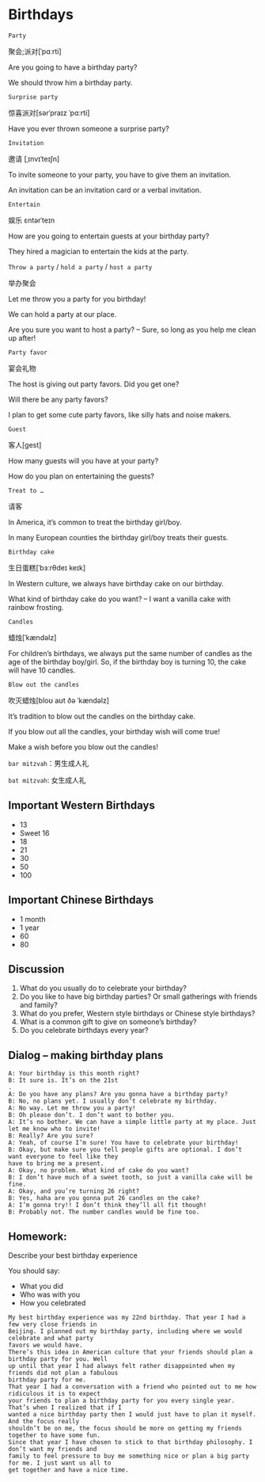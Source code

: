 # Birthdays
`Party`

聚会;派对[ˈpɑːrti]

Are you going to have a birthday party?

We should throw him a birthday party.

`Surprise party`

惊喜派对[sərˈpraɪz ˈpɑːrti]

Have you ever thrown someone a surprise party?

`Invitation`

邀请 [ˌɪnvɪˈteɪʃn]

To invite someone to your party, you have to give them an invitation.

An invitation can be an invitation card or a verbal invitation.

`Entertain`

娱乐 ɛntərˈteɪn

How are you going to entertain guests at your birthday party?

They hired a magician to entertain the kids at the party.

`Throw a party` / `hold a party` / `host a party`

举办聚会

Let me throw you a party for you birthday!

We can hold a party at our place.

Are you sure you want to host a party? – Sure, so long as you help me clean up after!

`Party favor`

宴会礼物

The host is giving out party favors. Did you get one?

Will there be any party favors?

I plan to get some cute party favors, like silly hats and noise makers.

`Guest`

客人[ɡest]

How many guests will you have at your party?

How do you plan on entertaining the guests?

`Treat to …`

请客

In America, it’s common to treat the birthday girl/boy.

In many European counties the birthday girl/boy treats their guests.

`Birthday cake`

生日蛋糕[ˈbɜːrθdeɪ keɪk]

In Western culture, we always have birthday cake on our birthday.

What kind of birthday cake do you want? – I want a vanilla cake with rainbow frosting.

`Candles`

蜡烛[ˈkændəlz]

For children’s birthdays, we always put the same number of candles as the age of the birthday boy/girl.
So, if the birthday boy is turning 10, the cake will have 10 candles.

`Blow out the candles`

吹灭蜡烛[bloʊ aʊt ðə ˈkændəlz]

It’s tradition to blow out the candles on the birthday cake.

If you blow out all the candles, your birthday wish will come true!

Make a wish before you blow out the candles!

`bar mitzvah`：男生成人礼

`bat mitzvah`: 女生成人礼

## Important Western Birthdays
* 13
* Sweet 16
* 18
* 21
* 30
* 50
* 100
## Important Chinese Birthdays
* 1 month
* 1 year
* 60
* 80
## Discussion
1. What do you usually do to celebrate your birthday?
2. Do you like to have big birthday parties? Or small gatherings with friends and family?
3. What do you prefer, Western style birthdays or Chinese style birthdays?
4. What is a common gift to give on someone’s birthday?
5. Do you celebrate birthdays every year? 

## Dialog – making birthday plans
```
A: Your birthday is this month right?
B: It sure is. It’s on the 21st
.
A: Do you have any plans? Are you gonna have a birthday party?
B: No, no plans yet. I usually don’t celebrate my birthday.
A: No way. Let me throw you a party!
B: Oh please don’t. I don’t want to bother you.
A: It’s no bother. We can have a simple little party at my place. Just let me know who to invite!
B: Really? Are you sure?
A: Yeah, of course I’m sure! You have to celebrate your birthday!
B: Okay, but make sure you tell people gifts are optional. I don’t want everyone to feel like they
have to bring me a present.
A: Okay, no problem. What kind of cake do you want?
B: I don’t have much of a sweet tooth, so just a vanilla cake will be fine.
A: Okay, and you’re turning 26 right?
B: Yes, haha are you gonna put 26 candles on the cake?
A: I’m gonna try!! I don’t think they’ll all fit though!
B: Probably not. The number candles would be fine too. 
```
## Homework:
Describe your best birthday experience

You should say:
* What you did
* Who was with you
* How you celebrated
```
My best birthday experience was my 22nd birthday. That year I had a few very close friends in
Beijing. I planned out my birthday party, including where we would celebrate and what party
favors we would have.
There’s this idea in American culture that your friends should plan a birthday party for you. Well
up until that year I had always felt rather disappointed when my friends did not plan a fabulous
birthday party for me.
That year I had a conversation with a friend who pointed out to me how ridiculous it is to expect
your friends to plan a birthday party for you every single year. That’s when I realized that if I
wanted a nice birthday party then I would just have to plan it myself. And the focus really
shouldn’t be on me, the focus should be more on getting my friends together to have some fun.
Since that year I have chosen to stick to that birthday philosophy. I don’t want my friends and
family to feel pressure to buy me something nice or plan a big party for me. I just want us all to
get together and have a nice time.
```